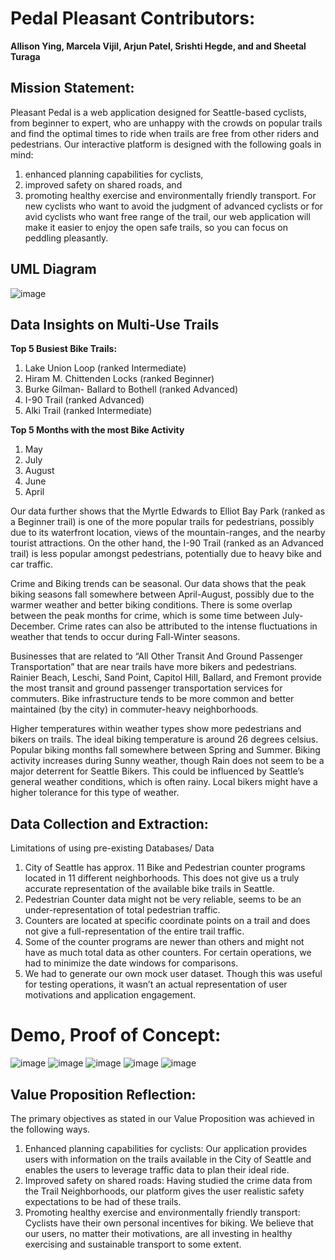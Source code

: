 # Pedal Pleasant Contributors: 
**Allison Ying, Marcela Vijil, Arjun Patel, Srishti Hegde, and and Sheetal Turaga**

## **Mission Statement:** 
Pleasant Pedal is a web application designed for Seattle-based cyclists, from beginner to expert, who are unhappy with the crowds on popular trails and find the optimal times to ride when trails are free from other riders and pedestrians. Our interactive platform is designed with the following goals in mind: 
1. enhanced planning capabilities for cyclists, 
2. improved safety on shared roads, and 
3. promoting healthy exercise and environmentally friendly transport. 
For new cyclists who want to avoid the judgment of advanced cyclists or for avid cyclists who want free range of the trail, our web application will make it easier to enjoy the open safe trails, so you can focus on peddling pleasantly.

## **UML Diagram**

![image](https://user-images.githubusercontent.com/109566163/193909387-e7554dcd-5cd9-4689-a798-04248d3c02be.png)

## **Data Insights on Multi-Use Trails**

**Top 5 Busiest Bike Trails:**
1. Lake Union Loop (ranked Intermediate)
2. Hiram M. Chittenden Locks (ranked Beginner)
3. Burke Gilman- Ballard to Bothell (ranked Advanced)
4. I-90 Trail (ranked Advanced)
5. Alki Trail (ranked Intermediate)

**Top 5 Months with the most Bike Activity**
1. May
2. July
3. August
4. June
5. April

Our data further shows that the Myrtle Edwards to Elliot Bay Park (ranked as a Beginner trail) is one of the more popular trails for pedestrians, possibly due to its waterfront location, views of the mountain-ranges, and the nearby tourist attractions. On the other hand, the I-90 Trail (ranked as an Advanced trail) is less popular amongst pedestrians, potentially due to heavy bike and car traffic. 

Crime and Biking trends can be seasonal. Our data shows that the peak biking seasons fall somewhere between April-August, possibly due to the warmer weather and better biking conditions. There is some overlap between the peak months for crime, which is some time between July-December. Crime rates can also be attributed to the intense fluctuations in weather that tends to occur during Fall-Winter seasons. 

Businesses that are related to “All Other Transit And Ground Passenger Transportation” that are near trails have more bikers and pedestrians. Rainier Beach, Leschi, Sand Point, Capitol Hill, Ballard, and Fremont provide the most transit and ground passenger transportation services for commuters. Bike infrastructure tends to be more common and better maintained (by the city) in commuter-heavy neighborhoods. 

Higher temperatures within weather types show more pedestrians and bikers on trails. The ideal biking temperature is around 26 degrees celsius. Popular biking months fall somewhere between Spring and Summer. Biking activity increases during Sunny weather, though Rain does not seem to be a major deterrent for Seattle Bikers. This could be influenced by Seattle’s general weather conditions, which is often rainy. Local bikers might have a higher tolerance for this type of weather. 

## **Data Collection and Extraction:**
Limitations of using pre-existing Databases/ Data
1. City of Seattle has approx. 11 Bike and Pedestrian counter programs located in 11 different neighborhoods. This does not give us a truly accurate representation of the available bike trails in Seattle. 
2. Pedestrian Counter data might not be very reliable, seems to be an under-representation of total pedestrian traffic. 
3. Counters are located at specific coordinate points on a trail and does not give a full-representation of the entire trail traffic. 
4. Some of the counter programs are newer than others and might not have as much total data as other counters. For certain operations, we had to minimize the date windows for comparisons.
5. We had to generate our own mock user dataset. Though this was useful for testing operations, it wasn’t an actual representation of user motivations and application engagement. 

# **Demo, Proof of Concept:**

![image](https://user-images.githubusercontent.com/109566163/193910046-af6942a3-a99d-46e7-bc9e-df06c8238407.png)
![image](https://user-images.githubusercontent.com/109566163/193910162-dc3425ec-c477-4ea8-a45f-9f5f94f7430b.png)
![image](https://user-images.githubusercontent.com/109566163/193910201-3eae309f-3aa7-4b5b-98e1-214b4f637795.png)
![image](https://user-images.githubusercontent.com/109566163/193910263-df5c3449-85ea-4053-a9f3-fafe4bca431e.png)
![image](https://user-images.githubusercontent.com/109566163/193910320-30127c34-0a3a-4337-b18c-5ee5d5398f33.png)

## **Value Proposition Reflection:**
The primary objectives as stated in our Value Proposition was achieved in the following ways.
1. Enhanced planning capabilities for cyclists: Our application provides users with information on the trails available in the City of Seattle and enables the users to leverage traffic data to plan their ideal ride. 
2. Improved safety on shared roads: Having studied the crime data from the Trail Neighborhoods, our platform gives the user realistic safety expectations to be had of these trails.
3. Promoting healthy exercise and environmentally friendly transport: Cyclists have their own personal incentives for biking. We believe that our users, no matter their motivations, are all investing in healthy exercising and sustainable transport to some extent. 
